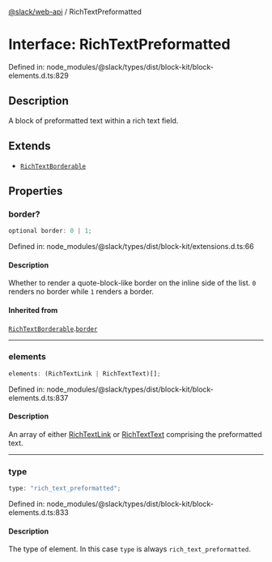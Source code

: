 [@slack/web-api](../index.md) / RichTextPreformatted

# Interface: RichTextPreformatted

Defined in: node\_modules/@slack/types/dist/block-kit/block-elements.d.ts:829

## Description

A block of preformatted text within a rich text field.

## Extends

- [`RichTextBorderable`](RichTextBorderable.md)

## Properties

### border?

```ts
optional border: 0 | 1;
```

Defined in: node\_modules/@slack/types/dist/block-kit/extensions.d.ts:66

#### Description

Whether to render a quote-block-like border on the inline side of the list. `0` renders no border
while `1` renders a border.

#### Inherited from

[`RichTextBorderable`](RichTextBorderable.md).[`border`](RichTextBorderable.md#border)

***

### elements

```ts
elements: (RichTextLink | RichTextText)[];
```

Defined in: node\_modules/@slack/types/dist/block-kit/block-elements.d.ts:837

#### Description

An array of either [RichTextLink](RichTextLink.md) or [RichTextText](RichTextText.md) comprising the preformatted text.

***

### type

```ts
type: "rich_text_preformatted";
```

Defined in: node\_modules/@slack/types/dist/block-kit/block-elements.d.ts:833

#### Description

The type of element. In this case `type` is always `rich_text_preformatted`.
